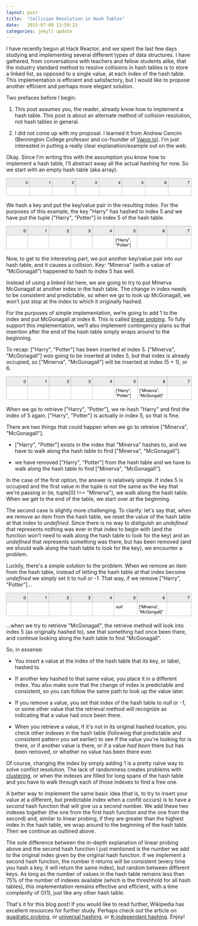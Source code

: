 ```yaml
---
layout: post
title:  "Collision Resolution in Hash Tables"
date:   2015-07-09 13:59:23
categories: jekyll update
---
```



I have recently begun at Hack Reactor, and we spent the last few days studying and implementing several different types of data structures. I have gathered, from conversations with teachers and fellow students alike, that the industry standard method to resolve collisions in hash tables is to store a linked list, as opposed to a single value, at each index of the hash table. This implementation is efficient and satisfactory, but I would like to propose another efficient and perhaps more elegant solution.

Two prefaces before I begin:

1. This post assumes you, the reader, already know how to implement a hash table. This post is about an alternate method of collision resolution, not hash tables in general.

2. I did not come up with my proposal. I learned it from Andrew Cencini (Bennington College professor and co-founder of [Vapor.io](http://vapor.io)). I'm just interested in putting a really clear explanation/example out on the web.

Okay. Since I'm writing this with the assumption you know how to implement a hash table, I'll abstract away all the actual hashing for now. So we start with an empty hash table (aka array).

![empty hash table](/assets/emptyhash.png)

We hash a key and put the key/value pair in the resulting index. For the purposes of this example, the key "Harry" has hashed to index 5 and we have put the tuple ["Harry", "Potter"] in index 5 of the hash table.

![first hash table](/assets/hash1.png)

Now, to get to the interesting part, we put another key/value pair into our hash table, and it causes a collision. Key: “Minerva” (with a value of “McGonagall”) happened to hash to index 5 has well.

Instead of using a linked list here, we are going to try to put Minerva McGonagall at another index in the hash table. The change in index needs to be consistent and predictable, so when we go to look up McGonagall, we won’t just stop at the index to which it originally hashed.

For the purposes of simple implementation, we’re going to add 1 to the index and put McGonagall at index 6. This is called [linear probing](https://en.wikipedia.org/wiki/Linear_probing). To fully support this implementation, we’ll also implement contingency plans so that insertion after the end of the hash table simply wraps around to the beginning.

To recap: ["Harry", "Potter"] has been inserted at index 5. ["Minerva", "McGonagall"] *was* going to be inserted at index 5, but that index is already occupied, so ["Minerva", "McGonagall"] will be inserted at index (5 + 1), or 6.

![second hash table](/assets/hash2.png)


When we go to retrieve ["Harry", "Potter"], we re-hash "Harry" and find the index of 5 again. ["Harry", "Potter"] is actually in index 5, so that is fine.

There are two things that could happen when we go to retreive ["Minerva", "McGonagall"].

- ["Harry", "Potter"] exists in the index that "Minerva" hashes to, and we have to walk along the hash table to find ["Minerva", "McGonagall"].

- we have removed ["Harry", "Potter"] from the hash table and we have to walk along the hash table to find ["Minerva", "McGonagall"].

In the case of the first option, the answer is relatively simple. If index 5 is occupied and the first value in the tuple is not the same as the key that we're passing in (ie, tuple[0] !== "Minerva"), we walk along the hash table. When we get to the end of the table, we start over at the beginning.

The second case is slightly more challenging. To clarify: let's say that, when we remove an item from the hash table, we reset the value of the hash table at that index to *undefined*. Since there is no way to distiguish an *undefined* that represents nothing was ever in that index to begin with (and the function won't need to walk along the hash table to look for the key) and an *undefined* that represents something was there, but has been removed (and we should walk along the hash table to look for the key), we encounter a problem.

Luckily, there's a simple solution to the problem. When we remove an item from the hash table, instead of letting the hash table at that index become *undefined* we simply set it to *null* or *-1*. That way, if we remove ["Harry", "Potter"]...

![third hash](/assets/hpremoved.png)

...when we try to retrieve "McGonagall", the retrieve method will look into index 5 (as originally hashed to), see that something had once been there, and continue looking along the hash table to find "McGonagall".

So, in essense:

- You insert a value at the index of the hash table that its key, or label, hashed to.

- If another key hashed to that same value, you place it in a different index. You also make sure that the change of index is predictable and consistent, so you can follow the same path to look up the value later.

- If you remove a value, you set that index of the hash table to *null* or *-1*, or some other value that the retrieval method will recognize as indicating that a value had once been there.

- When you retrieve a value, if it's not in its original hashed location, you check other indexes in the hash table (following that predictable and consistent pattern you set earlier) to see if the value you're looking for is there, or if another value is there, or if a value *had been* there but has been removed, or whether no value has been there ever.

Of course, changing the index by simply adding 1 is a pretty naive way to solve conflict resolution. The lack of randomness creates problems with [clustering](https://en.wikipedia.org/wiki/Primary_clustering), or when the indexes are filled for long spans of the hash table and you have to walk through each of those indexes to find a free one.

A better way to implement the same basic idea (that is, to try to insert your value at a different, but predictable index when a conflit occurs) is to have a *second* hash function that will give us a second number. We add these two indexes together (the one from the first hash function and the one from the second) and, similar to linear probing, if they are greater than the highest index in the hash table, we wrap around to the beginning of the hash table. Then we continue as outlined above.

The sole difference between the in-depth explanation of linear probing above and the second hash function I just mentioned is the number we add to the original index given by the original hash function. If we implement a second hash function, the number it returns will be consistent (every time you hash a key, it will return the same index), but random between different keys. As long as the number of values in the hash table remains less than 75% of the number of indexes available (which is the threshhold for all hash tables), this implementation remains effective and efficient, with a time complexity of O(1), just like any other hash table.

That's it for this blog post! If you would like to read further, Wikipedia has excellent resources for further study. Perhaps check out the article on [quadratic probing](https://en.wikipedia.org/wiki/Quadratic_probing), or [universal hashing](https://en.wikipedia.org/wiki/Universal_hashing), or [K-independant hashing](https://en.wikipedia.org/wiki/K-independent_hashing). Enjoy!




